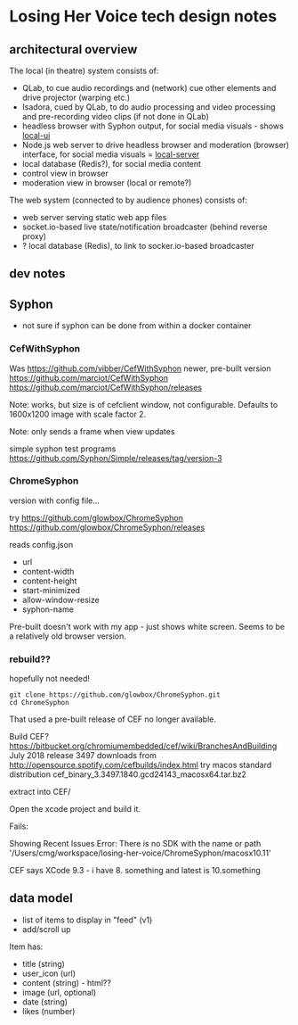 # Losing Her Voice tech design notes

## architectural overview

The local (in theatre) system consists of:
- QLab, to cue audio recordings and (network) cue other elements and drive projector (warping etc.)
- Isadora, cued by QLab, to do audio processing and video processing and pre-recording video clips (if not done in QLab)
- headless browser with Syphon output, for social media visuals - shows [local-ui](../local-ui)
- Node.js web server to drive headless browser and moderation (browser) interface, for social media visuals = [local-server](../local-server)
- local database (Redis?), for social media content
- control view in browser
- moderation view in browser (local or remote?)

The web system (connected to by audience phones) consists of:
- web server serving static web app files
- socket.io-based live state/notification broadcaster (behind reverse proxy)
- ? local database (Redis), to link to socker.io-based broadcaster

## dev notes

## Syphon

- not sure if syphon can be done from within a docker container

### CefWithSyphon

Was https://github.com/vibber/CefWithSyphon
newer, pre-built version
https://github.com/marciot/CefWithSyphon
https://github.com/marciot/CefWithSyphon/releases

Note: works, but size is of cefclient window, not configurable.
Defaults to 1600x1200 image with scale factor 2.

Note: only sends a frame when view updates

simple syphon test programs
https://github.com/Syphon/Simple/releases/tag/version-3

### ChromeSyphon

version with config file...

try https://github.com/glowbox/ChromeSyphon
https://github.com/glowbox/ChromeSyphon/releases

reads config.json
- url
- content-width
- content-height
- start-minimized
- allow-window-resize
- syphon-name

Pre-built doesn't work with my app - just shows white screen. 
Seems to be a relatively old browser version.

### rebuild??

hopefully not needed!

```
git clone https://github.com/glowbox/ChromeSyphon.git
cd ChromeSyphon
```

That used a pre-built release of CEF no longer available.

Build CEF? https://bitbucket.org/chromiumembedded/cef/wiki/BranchesAndBuilding
July 2018 release 3497
downloads from http://opensource.spotify.com/cefbuilds/index.html
try macos standard distribution
cef_binary_3.3497.1840.gcd24143_macosx64.tar.bz2

extract into CEF/

Open the xcode project and build it.

Fails: 

Showing Recent Issues
Error: There is no SDK with the name or path '/Users/cmg/workspace/losing-her-voice/ChromeSyphon/macosx10.11'

CEF says XCode 9.3 - i have 8. something and latest is 10.something

## data model

- list of items to display in "feed" (v1)
- add/scroll up

Item has:
- title (string)
- user_icon (url)
- content (string) - html??
- image (url, optional)
- date (string)
- likes (number)

